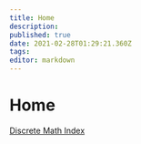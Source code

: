 ```yaml
---
title: Home
description: 
published: true
date: 2021-02-28T01:29:21.360Z
tags: 
editor: markdown
---
```


# Home
[Discrete Math Index](/mathematics/discrete-mathematics/index)